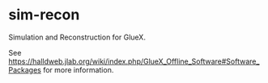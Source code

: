 # sim-recon
Simulation and Reconstruction for GlueX.

See https://halldweb.jlab.org/wiki/index.php/GlueX_Offline_Software#Software_Packages for more information.
